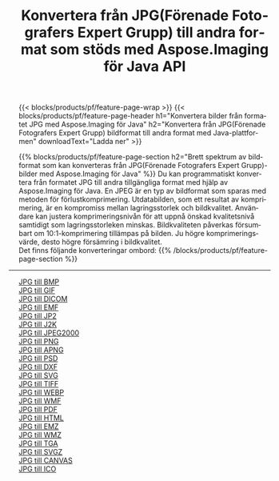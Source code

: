 ﻿---
title: Konvertera från JPG(Förenade Fotografers Expert Grupp) till andra format som stöds med Aspose.Imaging för Java API 
weight: 3920
url: /sv/java/conversion/from/jpg 
lang: sv
langdirlevel: 2
locales: zh-hans,ja,it,ru,de,es,fr,nl,id,lt,pl,pt,vi,tr,ko,zh-hant,ar,hi,th,sv,cs,uk,he
description: Aspose.Imaging kan enkelt konvertera från JPG(Förenade Fotografers Expert Grupp) till andra format med hjälp av Java-plattformen
---

{{< blocks/products/pf/feature-page-wrap >}}
{{< blocks/products/pf/feature-page-header h1="Konvertera bilder från formatet JPG med Aspose.Imaging för Java" h2="Konvertera från JPG(Förenade Fotografers Expert Grupp) bildformat till andra format med Java-plattformen" downloadText="Ladda ner" >}}


{{% blocks/products/pf/feature-page-section  h2="Brett spektrum av bildformat som kan konverteras från JPG(Förenade Fotografers Expert Grupp)-bilder med Aspose.Imaging för Java" %}}
Du kan programmatiskt konvertera från formatet JPG till andra tillgängliga format med hjälp av
Aspose.Imaging för Java. En JPEG är en typ av bildformat som sparas med metoden för förlustkomprimering. Utdatabilden, som ett resultat av komprimering, är en kompromiss mellan lagringsstorlek och bildkvalitet. Användare kan justera komprimeringsnivån för att uppnå önskad kvalitetsnivå samtidigt som lagringsstorleken minskas. Bildkvaliteten påverkas försumbart om 10:1-komprimering tillämpas på bilden. Ju högre komprimeringsvärde, desto högre försämring i bildkvalitet.
<br/>
Det finns följande konverteringar ombord:
{{% /blocks/products/pf/feature-page-section %}}
<div class="container-fluid productfamilypage bg-gray">
    <div class="convertypes bg-gray agp-content section">
        <div class="container">
		<hr style="margin-left:-20px;"/>
		<div class="row other-converters">
		    <div class='col-md-2 other-converter remove-lp remove-rp'><a href="/imaging/sv/java/conversion/jpg-to-bmp" >JPG till BMP</a></div><div class='col-md-2 other-converter remove-lp remove-rp'><a href="/imaging/sv/java/conversion/jpg-to-gif" >JPG till GIF</a></div><div class='col-md-2 other-converter remove-lp remove-rp'><a href="/imaging/sv/java/conversion/jpg-to-dicom" >JPG till DICOM</a></div><div class='col-md-2 other-converter remove-lp remove-rp'><a href="/imaging/sv/java/conversion/jpg-to-emf" >JPG till EMF</a></div><div class='col-md-2 other-converter remove-lp remove-rp'><a href="/imaging/sv/java/conversion/jpg-to-jp2" >JPG till JP2</a></div><div class='col-md-2 other-converter remove-lp remove-rp'><a href="/imaging/sv/java/conversion/jpg-to-j2k" >JPG till J2K</a></div><div class='col-md-2 other-converter remove-lp remove-rp'><a href="/imaging/sv/java/conversion/jpg-to-jpeg2000" >JPG till JPEG2000</a></div><div class='col-md-2 other-converter remove-lp remove-rp'><a href="/imaging/sv/java/conversion/jpg-to-png" >JPG till PNG</a></div><div class='col-md-2 other-converter remove-lp remove-rp'><a href="/imaging/sv/java/conversion/jpg-to-apng" >JPG till APNG</a></div><div class='col-md-2 other-converter remove-lp remove-rp'><a href="/imaging/sv/java/conversion/jpg-to-psd" >JPG till PSD</a></div><div class='col-md-2 other-converter remove-lp remove-rp'><a href="/imaging/sv/java/conversion/jpg-to-dxf" >JPG till DXF</a></div><div class='col-md-2 other-converter remove-lp remove-rp'><a href="/imaging/sv/java/conversion/jpg-to-svg" >JPG till SVG</a></div><div class='col-md-2 other-converter remove-lp remove-rp'><a href="/imaging/sv/java/conversion/jpg-to-tiff" >JPG till TIFF</a></div><div class='col-md-2 other-converter remove-lp remove-rp'><a href="/imaging/sv/java/conversion/jpg-to-webp" >JPG till WEBP</a></div><div class='col-md-2 other-converter remove-lp remove-rp'><a href="/imaging/sv/java/conversion/jpg-to-wmf" >JPG till WMF</a></div><div class='col-md-2 other-converter remove-lp remove-rp'><a href="/imaging/sv/java/conversion/jpg-to-pdf" >JPG till PDF</a></div><div class='col-md-2 other-converter remove-lp remove-rp'><a href="/imaging/sv/java/conversion/jpg-to-html" >JPG till HTML</a></div><div class='col-md-2 other-converter remove-lp remove-rp'><a href="/imaging/sv/java/conversion/jpg-to-emz" >JPG till EMZ</a></div><div class='col-md-2 other-converter remove-lp remove-rp'><a href="/imaging/sv/java/conversion/jpg-to-wmz" >JPG till WMZ</a></div><div class='col-md-2 other-converter remove-lp remove-rp'><a href="/imaging/sv/java/conversion/jpg-to-tga" >JPG till TGA</a></div><div class='col-md-2 other-converter remove-lp remove-rp'><a href="/imaging/sv/java/conversion/jpg-to-svgz" >JPG till SVGZ</a></div><div class='col-md-2 other-converter remove-lp remove-rp'><a href="/imaging/sv/java/conversion/jpg-to-canvas" >JPG till CANVAS</a></div><div class='col-md-2 other-converter remove-lp remove-rp'><a href="/imaging/sv/java/conversion/jpg-to-ico" >JPG till ICO</a></div>
                </div>
        </div>
    </div>
</div>
<br/>

